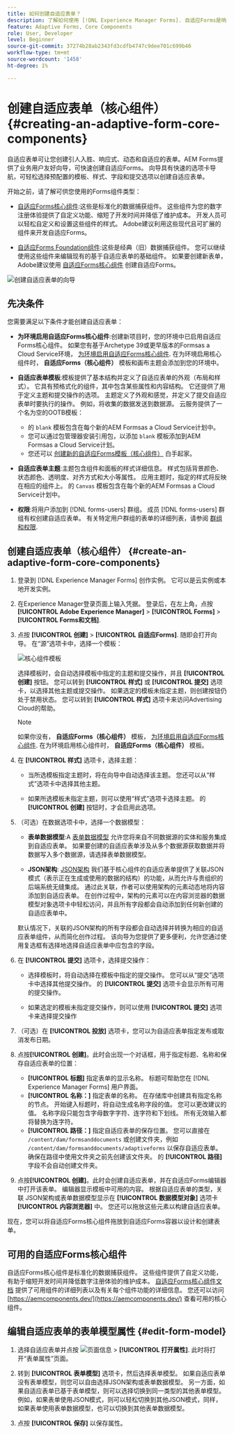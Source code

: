 ```yaml
---
title: 如何创建自适应表单？
description: 了解如何使用 [!DNL Experience Manager Forms]. 自适应Forms是响应式HTML5表单，可简化信息收集和处理。 深入了解如何基于表单数据模型和XML或JSON架构创建自适应表单。
feature: Adaptive Forms, Core Components
role: User, Developer
level: Beginner
source-git-commit: 37274b28ab2343fd3cdfb4747c9dee701c699b46
workflow-type: tm+mt
source-wordcount: '1458'
ht-degree: 1%

---
```



# 创建自适应表单（核心组件） {#creating-an-adaptive-form-core-components}

自适应表单可让您创建引人入胜、响应式、动态和自适应的表单。AEM Forms提供了业务用户友好向导，可快速创建自适应Forms。 向导具有快速的选项卡导航，可轻松选择预配置的模板、样式、字段和提交选项以创建自适应表单。

开始之前，请了解可供您使用的Forms组件类型：

* [自适应Forms核心组件](https://experienceleague.adobe.com/docs/experience-manager-core-components/using/adaptive-forms/introduction.html?lang=en):这些是标准化的数据捕获组件。 这些组件为您的数字注册体验提供了自定义功能、缩短了开发时间并降低了维护成本。 开发人员可以轻松自定义和设置这些组件的样式。 Adobe建议利用这些现代且可扩展的组件来开发自适应Forms。

* [自适应Forms Foundation组件](creating-adaptive-form.md):这些是经典（旧）数据捕获组件。 您可以继续使用这些组件来编辑现有的基于自适应表单的基础组件。 如果要创建新表单，Adobe建议使用  [自适应Forms核心组件](creating-adaptive-form-core-components.md) 创建自适应Forms。

![创建自适应表单的向导](/help/release-notes/assets/wizard.png)


## 先决条件

您需要满足以下条件才能创建自适应表单：

* **为环境启用自适应Forms核心组件**:创建新项目时，您的环境中已启用自适应Forms核心组件。 如果您有基于Archetype 39或更早版本的Formsas a Cloud Service环境， [为环境启用自适应Forms核心组件](setup-local-development-environment.md#enable-adaptive-forms-core-components-for-an-existing-aem-archetype-based-project). 在为环境启用核心组件时， **自适应Forms（核心组件）** 模板和画布主题会添加到您的环境中。

* **自适应表单模板**:模板提供了基本结构并定义了自适应表单的外观（布局和样式）。 它具有预格式化的组件，其中包含某些属性和内容结构。 它还提供了用于定义主题和提交操作的选项。 主题定义了外观和感觉，并定义了提交自适应表单时要执行的操作。 例如，将收集的数据发送到数据源。 云服务提供了一个名为空的OOTB模板：

   * 的 `blank` 模板包含在每个新的AEM Formsas a Cloud Service计划中。
   * 您可以通过包管理器安装引用包，以添加 `blank` 模板添加到AEM Formsas a Cloud Service计划。
   * 您还可以 [创建新的自适应Forms模板（核心组件）](template-editor.md) 白手起家。

* **自适应表单主题**:主题包含组件和面板的样式详细信息。 样式包括背景颜色、状态颜色、透明度、对齐方式和大小等属性。 应用主题时，指定的样式将反映在相应的组件上。  的 `Canvas` 模板包含在每个新的AEM Formsas a Cloud Service计划中。

   <!-- * You can install the reference package, via package manager, to add the `Canvas` template to your AEM Forms as a Cloud Service program.
    * You can also [create a new Adaptive Forms theme (Core Components)](template-editor.md) and deploy it to your AEM Forms as a Cloud Service program. -->

* **权限**:将用户添加到 [!DNL forms-users] 群组。 成员 [!DNL forms-users] 群组有权创建自适应表单。 有关特定用户群组的表单的详细列表，请参阅 [群组和权限](forms-groups-privileges-tasks.md).


## 创建自适应表单（核心组件） {#create-an-adaptive-form-core-components}

1. 登录到 [!DNL Experience Manager Forms] 创作实例。 它可以是云实例或本地开发实例。

1. 在Experience Manager登录页面上输入凭据。 登录后，在左上角，点按 **[!UICONTROL Adobe Experience Manager]** > **[!UICONTROL Forms]** > **[!UICONTROL Forms和文档]**.

1. 点按 **[!UICONTROL 创建]**  > **[!UICONTROL 自适应Forms]**. 随即会打开向导。 在“源”选项卡中，选择一个模板：

   ![核心组件模板](/help/forms/assets/core-components-template.png)

   选择模板时，会自动选择模板中指定的主题和提交操作，并且 **[!UICONTROL 创建]** 按钮。 您可以转到 **[!UICONTROL 样式]** 或 **[!UICONTROL 提交]** 选项卡，以选择其他主题或提交操作。 如果选定的模板未指定主题，则创建按钮仍处于禁用状态。 您可以转到 **[!UICONTROL 样式]** 选项卡来访问Advertising Cloud的帮助。

   >[!NOTE]
   >
   >
   > 如果你没有， **自适应Forms（核心组件）** 模板， [为环境启用自适应Forms核心组件](setup-local-development-environment.md#enable-adaptive-forms-core-components-for-an-existing-aem-archetype-based-project). 在为环境启用核心组件时， **自适应Forms（核心组件）** 模板。

1. 在 **[!UICONTROL 样式]** 选项卡，选择主题：

   * 当所选模板指定主题时，将在向导中自动选择该主题。 您还可以从“样式”选项卡中选择其他主题。

   * 如果所选模板未指定主题，则可以使用“样式”选项卡选择主题。 的 **[!UICONTROL 创建]** 按钮时，才会启用此选项。

1. （可选）在数据选项卡中，选择一个数据模型：

   * **表单数据模型**:A [表单数据模型](data-integration.md) 允许您将来自不同数据源的实体和服务集成到自适应表单。 如果要创建的自适应表单涉及从多个数据源获取数据并将数据写入多个数据源，请选择表单数据模型。

   * **JSON架构**: [JSON架构](adaptive-form-json-schema-form-model.md) 我们基于核心组件的自适应表单提供了关联JSON模式（表示正在生成或使用的数据的结构）的功能，从而允许与贵组织的后端系统无缝集成。 通过此关联，作者可以使用架构的元素动态地将内容添加到自适应表单。 在创作过程中，架构的元素可以在内容浏览器的数据模型对象选项卡中轻松访问，并且所有字段都会自动添加到任何新创建的自适应表单中。

   默认情况下，关联的JSON架构的所有字段都会自动选择并转换为相应的自适应表单组件，从而简化创作过程。 该向导为您提供了更多便利，允许您通过使用复选框有选择地选择自适应表单中应包含的字段。

1. 在 **[!UICONTROL 提交]** 选项卡，选择提交操作：

   * 选择模板时，将自动选择在模板中指定的提交操作。 您可以从“提交”选项卡中选择其他提交操作。 的 **[!UICONTROL 提交]** 选项卡会显示所有可用的提交操作。

   * 如果选定的模板未指定提交操作，则可以使用 **[!UICONTROL 提交]** 选项卡来选择提交操作

1. （可选）在 **[!UICONTROL 投放]** 选项卡，您可以为自适应表单指定发布或取消发布日期。

1. 点按&#x200B;**[!UICONTROL 创建]**。此时会出现一个对话框，用于指定标题、名称和保存自适应表单的位置：

   * **[!UICONTROL 标题]** 指定表单的显示名称。 标题可帮助您在 [!DNL Experience Manager Forms] 用户界面。
   * **[!UICONTROL 名称：]** 指定表单的名称。 在存储库中创建具有指定名称的节点。 开始键入标题时，将自动生成名称字段的值。 您可以更改建议的值。 名称字段只能包含字母数字字符、连字符和下划线。 所有无效输入都将替换为连字符。
   * **[!UICONTROL 路径：]** 指定自适应表单的保存位置。 您可以直接在 `/content/dam/formsanddocuments` 或创建文件夹，例如 `/content/dam/formsanddocuments/adaptiveforms` 以保存自适应表单。 确保在路径中使用文件夹之前先创建该文件夹。 的 **[!UICONTROL 路径]** 字段不会自动创建文件夹。

1. 点按&#x200B;**[!UICONTROL 创建]**。此时会创建自适应表单，并在自适应Forms编辑器中打开该表单。 编辑器显示模板中可用的内容。  根据自适应表单的类型，关联 <!--XFA form template, XML schema or --> JSON架构或表单数据模型显示在 **[!UICONTROL 数据模型对象]** 选项卡 **[!UICONTROL 内容浏览器]** 中。 您还可以拖放这些元素以构建自适应表单。

现在，您可以将自适应Forms核心组件拖放到自适应Forms容器以设计和创建表单。

## 可用的自适应Forms核心组件

自适应Forms核心组件是标准化的数据捕获组件。 这些组件提供了自定义功能，有助于缩短开发时间并降低数字注册体验的维护成本。 [自适应Forms核心组件文档](https://experienceleague.adobe.com/docs/experience-manager-core-components/using/adaptive-forms/introduction.html?lang=en) 提供了可用组件的详细列表以及有关每个组件功能的详细信息。 您还可以访问 [https://aemcomponents.dev/](https://aemcomponents.dev/) 查看可用的核心组件。

## 编辑自适应表单的表单模型属性 {#edit-form-model}

1. 选择自适应表单并点按 ![页面信息](/help/forms/assets/Smock_Properties_18_N.svg) > **[!UICONTROL 打开属性]**. 此时将打开“表单属性”页面。

1. 转到 **[!UICONTROL 表单模型]** 选项卡，然后选择表单模型。 如果自适应表单没有表单模型，则您可以自由选择JSON架构或表单数据模型。 另一方面，如果自适应表单已基于表单模型，则可以选择切换到同一类型的其他表单模型。 例如，如果表单使用JSON模式，则可以轻松切换到其他JSON模式，同样，如果表单使用表单数据模型，也可以切换到其他表单数据模型。

1. 点按 **[!UICONTROL 保存]** 以保存属性。
